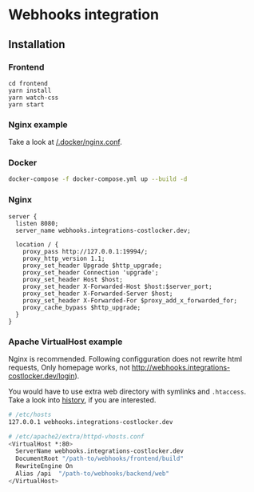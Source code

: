 
# Webhooks integration

## Installation

### Frontend

```
cd frontend
yarn install
yarn watch-css
yarn start
```

### Nginx example

Take a look at [/.docker/nginx.conf](/.docker/nginx.conf).

### Docker

```bash
docker-compose -f docker-compose.yml up --build -d
```

### Nginx

```
server {  
  listen 8080;
  server_name webhooks.integrations-costlocker.dev;

  location / {
    proxy_pass http://127.0.0.1:19994/;
    proxy_http_version 1.1;
    proxy_set_header Upgrade $http_upgrade;
    proxy_set_header Connection 'upgrade';
    proxy_set_header Host $host;
    proxy_set_header X-Forwarded-Host $host:$server_port;
    proxy_set_header X-Forwarded-Server $host;
    proxy_set_header X-Forwarded-For $proxy_add_x_forwarded_for;
    proxy_cache_bypass $http_upgrade;
  }
}
```

### Apache VirtualHost example

Nginx is recommended. Following configguration does not rewrite html requests,
Only homepage works, not http://webhooks.integrations-costlocker.dev/login).

You would have to use extra web directory with symlinks and `.htaccess`.
Take a look into [history](https://github.com/costlocker/integrations), if you are interested.

```bash
# /etc/hosts
127.0.0.1 webhooks.integrations-costlocker.dev

# /etc/apache2/extra/httpd-vhosts.conf
<VirtualHost *:80>
  ServerName webhooks.integrations-costlocker.dev
  DocumentRoot "/path-to/webhooks/frontend/build"
  RewriteEngine On
  Alias /api  "/path-to/webhooks/backend/web"
</VirtualHost>
```